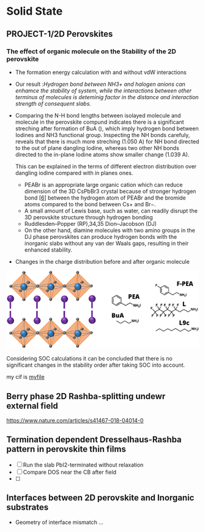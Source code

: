 # Solid State	



## PROJECT-1/2D Perovskites	

### The effect of organic molecule on the Stability of the 2D perovskite 

- The formation energy calculation with and without vdW interactions

- Our result :*Hydrogen bond between NH3+ and halogen anions can enhamce the stability of system, while the interactions between other terminus of molecules is deteminig factor in the distance and interaction strength of consequent slabs.*

- Comparing the N-H bond lengths between isolayed molecule and molecule in the perovskite compund indicates there is a significant streching after formation of BuA (), which imply hydrogen bond between Iodines and NH3 functional group. Inspecting the NH bonds carefuly, reveals that there is much more streching (1.050 A) for NH bond directed to the out of plane dangling Iodine, whereas two other NH bonds directed to the in-plane Iodine atoms show smaller change (1.039 A).  

  This can be explained in the terms of different electron distribution over dangling iodine compared with in planes ones.

  

  

  

  

  

  

  

   

  - PEABr is an appropriate large organic cation which can reduce dimension of the 3D CsPbBr3 crystal because of stronger hydrogen bond [[6](https://opg.optica.org/ome/fulltext.cfm?uri=ome-10-5-1182&id=429910#ref6)] between the hydrogen atom of PEABr and the bromide atoms compared to the bond between Cs+ and Br−.
  - A small amount of Lewis base, such as water, can readily disrupt the 3D perovskite structure through hydrogen bonding
  - Ruddlesden–Popper (RP),34,35 Dion–Jacobson (DJ)
  - On the other hand, diamine molecules with two amino groups in the DJ phase perovskites can produce hydrogen bonds with the inorganic slabs without any van der Waals gaps, resulting in their enhanced stability. 

  

- Changes in the charge distribution before and after organic molecule  

![](./IMAGES/image1.jpg)

Considering SOC calculations it can be concluded that there is no significant changes in the stability order after taking SOC into account.

my cif is [myfile](./DATA/CaTiO3_mp-5827_conventional_standard.cif)



## Berry phase 2D Rashba-splitting undewr external field

https://www.nature.com/articles/s41467-018-04014-0





## Termination dependent Dresselhaus-Rashba pattern in perovskite thin films

- [ ] Run the slab PbI2-terminated without relaxation 
- [ ] Compare DOS near the CB after field 
- [ ] 





## Interfaces between 2D perovskite and Inorganic substrates

- Geometry of interface mismatch ...









